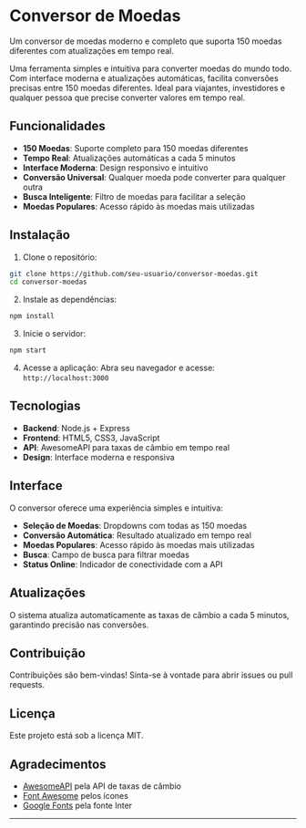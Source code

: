 # Conversor de Moedas

Um conversor de moedas moderno e completo que suporta 150 moedas diferentes com atualizações em tempo real.

Uma ferramenta simples e intuitiva para converter moedas do mundo todo. Com interface moderna e atualizações automáticas, facilita conversões precisas entre 150 moedas diferentes. Ideal para viajantes, investidores e qualquer pessoa que precise converter valores em tempo real.

## Funcionalidades

- **150 Moedas**: Suporte completo para 150 moedas diferentes
- **Tempo Real**: Atualizações automáticas a cada 5 minutos
- **Interface Moderna**: Design responsivo e intuitivo
- **Conversão Universal**: Qualquer moeda pode converter para qualquer outra
- **Busca Inteligente**: Filtro de moedas para facilitar a seleção
- **Moedas Populares**: Acesso rápido às moedas mais utilizadas

## Instalação

1. Clone o repositório:
```bash
git clone https://github.com/seu-usuario/conversor-moedas.git
cd conversor-moedas
```

2. Instale as dependências:
```bash
npm install
```

3. Inicie o servidor:
```bash
npm start
```

4. Acesse a aplicação:
Abra seu navegador e acesse: `http://localhost:3000`

## Tecnologias

- **Backend**: Node.js + Express
- **Frontend**: HTML5, CSS3, JavaScript
- **API**: AwesomeAPI para taxas de câmbio em tempo real
- **Design**: Interface moderna e responsiva

## Interface

O conversor oferece uma experiência simples e intuitiva:

- **Seleção de Moedas**: Dropdowns com todas as 150 moedas
- **Conversão Automática**: Resultado atualizado em tempo real
- **Moedas Populares**: Acesso rápido às moedas mais utilizadas
- **Busca**: Campo de busca para filtrar moedas
- **Status Online**: Indicador de conectividade com a API

## Atualizações

O sistema atualiza automaticamente as taxas de câmbio a cada 5 minutos, garantindo precisão nas conversões.

## Contribuição

Contribuições são bem-vindas! Sinta-se à vontade para abrir issues ou pull requests.

## Licença

Este projeto está sob a licença MIT.

## Agradecimentos

- [AwesomeAPI](https://economia.awesomeapi.com.br/) pela API de taxas de câmbio
- [Font Awesome](https://fontawesome.com/) pelos ícones
- [Google Fonts](https://fonts.google.com/) pela fonte Inter

---